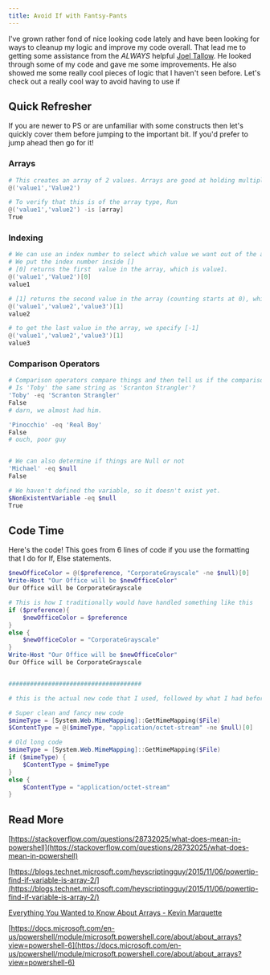 ```yaml
---
title: Avoid If with Fantsy-Pants
---
```

I've grown rather fond of nice looking code lately and have been looking for ways to cleanup my logic and improve my code overall. That lead me to getting some assistance from the *ALWAYS* helpful [Joel Tallow]('https://github.com/vexx32'). He looked through some of my code and gave me some improvements. He also showed me some really cool pieces of logic that I haven't seen before. Let's check out a really cool way to avoid having to use if

## Quick Refresher

If you are newer to PS or are unfamiliar with some constructs then let's quickly cover them before jumping to the important bit. If you'd prefer to jump ahead then go for it!

### Arrays

```powershell
# This creates an array of 2 values. Arrays are good at holding multiple values
@('value1','Value2')

# To verify that this is of the array type, Run
@('value1','value2') -is [array]
True
```

### Indexing

```powershell
# We can use an index number to select which value we want out of the array
# We put the index number inside []
# [0] returns the first  value in the array, which is value1.
@('value1','Value2')[0]
value1

# [1] returns the second value in the array (counting starts at 0), which is value2.
@('value1','value2','value3')[1]
value2

# to get the last value in the array, we specify [-1]
@('value1','value2','value3')[1]
value3
```

### Comparison Operators

```powershell
# Comparison operators compare things and then tell us if the comparison was true or false.
# Is 'Toby' the same string as 'Scranton Strangler'?
'Toby' -eq 'Scranton Strangler'
False
# darn, we almost had him.

'Pinocchio' -eq 'Real Boy'
False
# ouch, poor guy


# We can also determine if things are Null or not
'Michael' -eq $null
False

# We haven't defined the variable, so it doesn't exist yet.
$NonExistentVariable -eq $null
True
```

## Code Time

Here's the code! This goes from 6 lines of code if you use the formatting that I do for If, Else statements.

```powershell
$newOfficeColor = @($preference, "CorporateGrayscale" -ne $null)[0]
Write-Host "Our Office will be $newOfficeColor"
Our Office will be CorporateGrayscale

# This is how I traditionally would have handled something like this
if ($preference){
    $newOfficeColor = $preference
}
else {
    $newOfficeColor = "CorporateGrayscale"
}
Write-Host "Our Office will be $newOfficeColor"
Our Office will be CorporateGrayscale


#####################################

# this is the actual new code that I used, followed by what I had before

# Super clean and fancy new code
$mimeType = [System.Web.MimeMapping]::GetMimeMapping($File)
$ContentType = @($mimeType, "application/octet-stream" -ne $null)[0]

# Old long code
$mimeType = [System.Web.MimeMapping]::GetMimeMapping($File)
if ($mimeType) {
    $ContentType = $mimeType
}
else {
    $ContentType = "application/octet-stream"
}
```

## Read More

[https://stackoverflow.com/questions/28732025/what-does-mean-in-powershell](https://stackoverflow.com/questions/28732025/what-does-mean-in-powershell)

[https://blogs.technet.microsoft.com/heyscriptingguy/2015/11/06/powertip-find-if-variable-is-array-2/](https://blogs.technet.microsoft.com/heyscriptingguy/2015/11/06/powertip-find-if-variable-is-array-2/)

[Everything You Wanted to Know About Arrays - Kevin Marquette](https://kevinmarquette.github.io/2018-10-15-Powershell-arrays-Everything-you-wanted-to-know/?utm_source=reddit&utm_medium=post)

[https://docs.microsoft.com/en-us/powershell/module/microsoft.powershell.core/about/about_arrays?view=powershell-6](https://docs.microsoft.com/en-us/powershell/module/microsoft.powershell.core/about/about_arrays?view=powershell-6)
